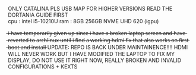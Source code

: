 ONLY CATALINA
PLS USB MAP FOR HIGHER VERSIONS
READ THE DORTANIA GUIDE FIRST              
 cpu : intel i5-10210U
 ram : 8GB
 256GB NVME
 UHD 620 (igpu)

̶i̶ ̶h̶a̶v̶e̶ ̶t̶e̶m̶p̶o̶r̶a̶r̶i̶l̶y̶ ̶g̶i̶v̶e̶n̶ ̶u̶p̶ ̶s̶i̶n̶c̶e̶ ̶i̶ ̶h̶a̶v̶e̶ ̶a̶ ̶b̶r̶o̶k̶e̶n̶ ̶l̶a̶p̶t̶o̶p̶ ̶s̶c̶r̶e̶e̶n̶ ̶a̶n̶d̶ ̶h̶a̶v̶e̶ ̶r̶e̶v̶e̶r̶t̶e̶d̶ ̶t̶o̶ ̶a̶r̶c̶h̶l̶i̶n̶u̶x̶ ̶u̶n̶t̶i̶l̶ ̶i̶ ̶f̶i̶n̶d̶ ̶a̶ ̶w̶o̶r̶k̶i̶n̶g̶ ̶h̶d̶m̶i̶ ̶f̶i̶x̶ ̶t̶h̶a̶t̶ ̶a̶l̶s̶o̶ ̶w̶o̶r̶k̶s̶ ̶o̶n̶ ̶f̶i̶r̶s̶t̶ ̶b̶o̶o̶t̶ ̶a̶n̶d̶ ̶i̶n̶s̶t̶a̶l̶l̶
UPDATE: REPO IS BACK UNDER MAINTAINENCE!!!! HDMI WILL NEVER WORK BUT I HAVE MODIFIED THE LAPTOP TO FIX MY DISPLAY, DO NOT USE IT RIGHT NOW, REALLY BROKEN AND INVALID CONFIGURATIONS + KEXTS
